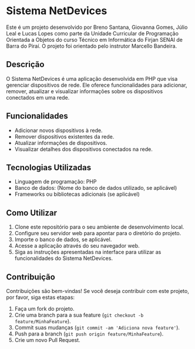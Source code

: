 # Sistema NetDevices

Este é um projeto desenvolvido por Breno Santana, Giovanna Gomes, Júlio Leal e Lucas Lopes como parte da Unidade Curricular de Programação Orientada a Objetos do curso Técnico em Informática do Firjan SENAI de Barra do Piraí. O projeto foi orientado pelo instrutor Marcello Bandeira.

## Descrição

O Sistema NetDevices é uma aplicação desenvolvida em PHP que visa gerenciar dispositivos de rede. Ele oferece funcionalidades para adicionar, remover, atualizar e visualizar informações sobre os dispositivos conectados em uma rede.

## Funcionalidades

- Adicionar novos dispositivos à rede.
- Remover dispositivos existentes da rede.
- Atualizar informações de dispositivos.
- Visualizar detalhes dos dispositivos conectados na rede.

## Tecnologias Utilizadas

- Linguagem de programação: PHP
- Banco de dados: (Nome do banco de dados utilizado, se aplicável)
- Frameworks ou bibliotecas adicionais (se aplicável)

## Como Utilizar

1. Clone este repositório para o seu ambiente de desenvolvimento local.
2. Configure seu servidor web para apontar para o diretório do projeto.
3. Importe o banco de dados, se aplicável.
4. Acesse a aplicação através do seu navegador web.
5. Siga as instruções apresentadas na interface para utilizar as funcionalidades do Sistema NetDevices.

## Contribuição

Contribuições são bem-vindas! Se você deseja contribuir com este projeto, por favor, siga estas etapas:

1. Faça um fork do projeto.
2. Crie uma branch para a sua feature (`git checkout -b feature/MinhaFeature`).
3. Commit suas mudanças (`git commit -am 'Adiciona nova feature'`).
4. Push para a branch (`git push origin feature/MinhaFeature`).
5. Crie um novo Pull Request.
